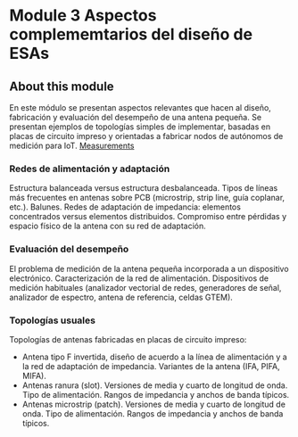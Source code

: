 # Module 3 Aspectos complememtarios del diseño de ESAs

## About this module
En este módulo se presentan aspectos relevantes que hacen al diseño, fabricación y evaluación del desempeño de una antena pequeña.  Se presentan ejemplos de topologías simples de implementar, basadas en placas de circuito impreso  y orientadas a fabricar nodos de autónomos de medición para IoT. [Measurements](https://github.com/neon-iot/antennas/files/13221003/Mediciones.pdf)

### Redes de alimentación y adaptación
Estructura balanceada versus estructura desbalanceada. Tipos de líneas más frecuentes en antenas sobre PCB (microstrip, strip line, guía coplanar, etc.). Balunes. Redes de adaptación de impedancia: elementos concentrados versus elementos distribuidos. Compromiso entre pérdidas y espacio físico de la antena con su red de adaptación.
### Evaluación del desempeño
El problema de medición de la antena pequeña incorporada a un dispositivo electrónico. Caracterización de la red de alimentación. Dispositivos de medición habituales (analizador vectorial de redes, generadores de señal, analizador de espectro, antena de referencia, celdas GTEM).
### Topologías usuales
Topologías de antenas fabricadas en placas de circuito impreso: 
* Antena tipo F invertida,  diseño de acuerdo a la línea de alimentación y a la red de adaptación de impedancia. Variantes de la antena (IFA, PIFA, MIFA). 
* Antenas ranura (slot). Versiones de media y cuarto de longitud de onda. Tipo de alimentación. Rangos de impedancia y anchos de banda típicos.
* Antenas microstrip (patch). Versiones de media y cuarto de longitud de onda. Tipo de alimentación. Rangos de impedancia y anchos de banda típicos.




